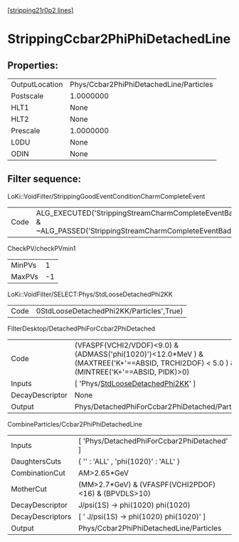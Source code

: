 [[stripping21r0p2 lines]](./stripping21r0p2-index)

# StrippingCcbar2PhiPhiDetachedLine

## Properties:

|                |                                         |
|----------------|-----------------------------------------|
| OutputLocation | Phys/Ccbar2PhiPhiDetachedLine/Particles |
| Postscale      | 1.0000000                               |
| HLT1           | None                                    |
| HLT2           | None                                    |
| Prescale       | 1.0000000                               |
| L0DU           | None                                    |
| ODIN           | None                                    |

## Filter sequence:

LoKi::VoidFilter/StrippingGoodEventConditionCharmCompleteEvent

|      |                                                                                                                      |
|------|----------------------------------------------------------------------------------------------------------------------|
| Code | ALG_EXECUTED('StrippingStreamCharmCompleteEventBadEvent') & ~ALG_PASSED('StrippingStreamCharmCompleteEventBadEvent') |

CheckPV/checkPVmin1

|        |     |
|--------|-----|
| MinPVs | 1   |
| MaxPVs | -1  |

LoKi::VoidFilter/SELECT:Phys/StdLooseDetachedPhi2KK

|      |                                          |
|------|------------------------------------------|
| Code | 0StdLooseDetachedPhi2KK/Particles',True) |

FilterDesktop/DetachedPhiForCcbar2PhiDetached

|                 |                                                                                                                                             |
|-----------------|---------------------------------------------------------------------------------------------------------------------------------------------|
| Code            | (VFASPF(VCHI2/VDOF)\<9.0) & (ADMASS('phi(1020)')\<12.0\*MeV ) & (MAXTREE('K+'==ABSID, TRCHI2DOF) \< 5.0 ) & (MINTREE('K+'==ABSID, PIDK)\>0) |
| Inputs          | [ 'Phys/[StdLooseDetachedPhi2KK](./stripping21r0p2-commonparticles-stdloosedetachedphi2kk)' ]                                             |
| DecayDescriptor | None                                                                                                                                        |
| Output          | Phys/DetachedPhiForCcbar2PhiDetached/Particles                                                                                              |

CombineParticles/Ccbar2PhiPhiDetachedLine

|                  |                                                         |
|------------------|---------------------------------------------------------|
| Inputs           | [ 'Phys/DetachedPhiForCcbar2PhiDetached' ]            |
| DaughtersCuts    | { '' : 'ALL' , 'phi(1020)' : 'ALL' }                    |
| CombinationCut   | AM\>2.65\*GeV                                           |
| MotherCut        | (MM\>2.7\*GeV) & (VFASPF(VCHI2PDOF)\<16) & (BPVDLS\>10) |
| DecayDescriptor  | J/psi(1S) -\> phi(1020) phi(1020)                       |
| DecayDescriptors | [ ' J/psi(1S) -\> phi(1020) phi(1020)' ]              |
| Output           | Phys/Ccbar2PhiPhiDetachedLine/Particles                 |
